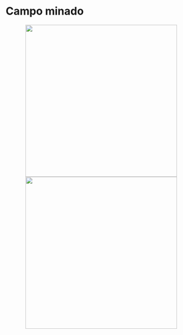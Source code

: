 # Campo minado

<div align="center">
<img src="https://user-images.githubusercontent.com/85056769/159343870-268d9ff4-fc74-45aa-9123-d88e75e1f58e.png" width="400px"/></div>

<div align="center">
<img src="https://user-images.githubusercontent.com/85056769/159343874-db9e2d81-c03d-468f-b59f-c50d8db3c129.png" width="400px"/></div>

